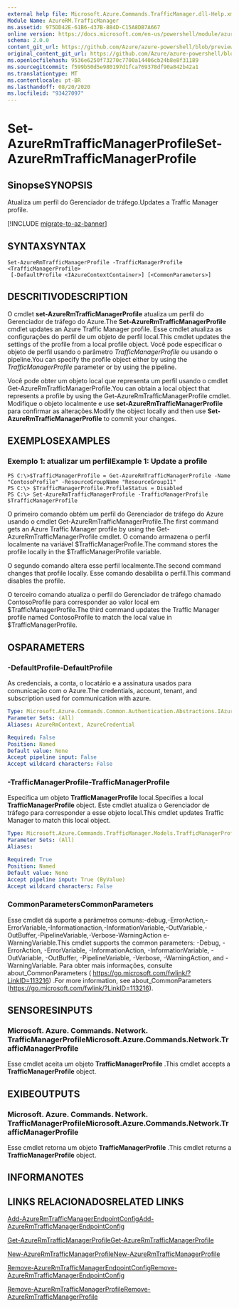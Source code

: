 ```yaml
---
external help file: Microsoft.Azure.Commands.TrafficManager.dll-Help.xml
Module Name: AzureRM.TrafficManager
ms.assetid: 975DD42E-61B6-437B-884D-C15A8DB7A667
online version: https://docs.microsoft.com/en-us/powershell/module/azurerm.trafficmanager/set-azurermtrafficmanagerprofile
schema: 2.0.0
content_git_url: https://github.com/Azure/azure-powershell/blob/preview/src/ResourceManager/TrafficManager/Commands.TrafficManager2/help/Set-AzureRmTrafficManagerProfile.md
original_content_git_url: https://github.com/Azure/azure-powershell/blob/preview/src/ResourceManager/TrafficManager/Commands.TrafficManager2/help/Set-AzureRmTrafficManagerProfile.md
ms.openlocfilehash: 9536e6250f73270c7700a14406cb24b8e8f31189
ms.sourcegitcommit: f599b50d5e980197d1fca769378df90a842b42a1
ms.translationtype: MT
ms.contentlocale: pt-BR
ms.lasthandoff: 08/20/2020
ms.locfileid: "93427097"
---
```

# <span data-ttu-id="6ec1e-101">Set-AzureRmTrafficManagerProfile</span><span class="sxs-lookup"><span data-stu-id="6ec1e-101">Set-AzureRmTrafficManagerProfile</span></span>

## <span data-ttu-id="6ec1e-102">Sinopse</span><span class="sxs-lookup"><span data-stu-id="6ec1e-102">SYNOPSIS</span></span>
<span data-ttu-id="6ec1e-103">Atualiza um perfil do Gerenciador de tráfego.</span><span class="sxs-lookup"><span data-stu-id="6ec1e-103">Updates a Traffic Manager profile.</span></span>

[!INCLUDE [migrate-to-az-banner](../../includes/migrate-to-az-banner.md)]

## <span data-ttu-id="6ec1e-104">SYNTAX</span><span class="sxs-lookup"><span data-stu-id="6ec1e-104">SYNTAX</span></span>

```
Set-AzureRmTrafficManagerProfile -TrafficManagerProfile <TrafficManagerProfile>
 [-DefaultProfile <IAzureContextContainer>] [<CommonParameters>]
```

## <span data-ttu-id="6ec1e-105">DESCRITIVO</span><span class="sxs-lookup"><span data-stu-id="6ec1e-105">DESCRIPTION</span></span>
<span data-ttu-id="6ec1e-106">O cmdlet **set-AzureRmTrafficManagerProfile** atualiza um perfil do Gerenciador de tráfego do Azure.</span><span class="sxs-lookup"><span data-stu-id="6ec1e-106">The **Set-AzureRmTrafficManagerProfile** cmdlet updates an Azure Traffic Manager profile.</span></span>
<span data-ttu-id="6ec1e-107">Esse cmdlet atualiza as configurações do perfil de um objeto de perfil local.</span><span class="sxs-lookup"><span data-stu-id="6ec1e-107">This cmdlet updates the settings of the profile from a local profile object.</span></span>
<span data-ttu-id="6ec1e-108">Você pode especificar o objeto de perfil usando o parâmetro *TrafficManagerProfile* ou usando o pipeline.</span><span class="sxs-lookup"><span data-stu-id="6ec1e-108">You can specify the profile object either by using the *TrafficManagerProfile* parameter or by using the pipeline.</span></span>

<span data-ttu-id="6ec1e-109">Você pode obter um objeto local que representa um perfil usando o cmdlet Get-AzureRmTrafficManagerProfile.</span><span class="sxs-lookup"><span data-stu-id="6ec1e-109">You can obtain a local object that represents a profile by using the Get-AzureRmTrafficManagerProfile cmdlet.</span></span>
<span data-ttu-id="6ec1e-110">Modifique o objeto localmente e use **set-AzureRmTrafficManagerProfile** para confirmar as alterações.</span><span class="sxs-lookup"><span data-stu-id="6ec1e-110">Modify the object locally and then use **Set-AzureRmTrafficManagerProfile** to commit your changes.</span></span>

## <span data-ttu-id="6ec1e-111">EXEMPLOS</span><span class="sxs-lookup"><span data-stu-id="6ec1e-111">EXAMPLES</span></span>

### <span data-ttu-id="6ec1e-112">Exemplo 1: atualizar um perfil</span><span class="sxs-lookup"><span data-stu-id="6ec1e-112">Example 1: Update a profile</span></span>
```
PS C:\>$TrafficManagerProfile = Get-AzureRmTrafficManagerProfile -Name "ContosoProfile" -ResourceGroupName "ResourceGroup11" 
PS C:\> $TrafficManagerProfile.ProfileStatus = Disabled
PS C:\> Set-AzureRmTrafficManagerProfile -TrafficManagerProfile $TrafficManagerProfile
```

<span data-ttu-id="6ec1e-113">O primeiro comando obtém um perfil do Gerenciador de tráfego do Azure usando o cmdlet Get-AzureRmTrafficManagerProfile.</span><span class="sxs-lookup"><span data-stu-id="6ec1e-113">The first command gets an Azure Traffic Manager profile by using the Get-AzureRmTrafficManagerProfile cmdlet.</span></span>
<span data-ttu-id="6ec1e-114">O comando armazena o perfil localmente na variável $TrafficManagerProfile.</span><span class="sxs-lookup"><span data-stu-id="6ec1e-114">The command stores the profile locally in the $TrafficManagerProfile variable.</span></span>

<span data-ttu-id="6ec1e-115">O segundo comando altera esse perfil localmente.</span><span class="sxs-lookup"><span data-stu-id="6ec1e-115">The second command changes that profile locally.</span></span>
<span data-ttu-id="6ec1e-116">Esse comando desabilita o perfil.</span><span class="sxs-lookup"><span data-stu-id="6ec1e-116">This command disables the profile.</span></span>

<span data-ttu-id="6ec1e-117">O terceiro comando atualiza o perfil do Gerenciador de tráfego chamado ContosoProfile para corresponder ao valor local em $TrafficManagerProfile.</span><span class="sxs-lookup"><span data-stu-id="6ec1e-117">The third command updates the Traffic Manager profile named ContosoProfile to match the local value in $TrafficManagerProfile.</span></span>

## <span data-ttu-id="6ec1e-118">OS</span><span class="sxs-lookup"><span data-stu-id="6ec1e-118">PARAMETERS</span></span>

### <span data-ttu-id="6ec1e-119">-DefaultProfile</span><span class="sxs-lookup"><span data-stu-id="6ec1e-119">-DefaultProfile</span></span>
<span data-ttu-id="6ec1e-120">As credenciais, a conta, o locatário e a assinatura usados para comunicação com o Azure.</span><span class="sxs-lookup"><span data-stu-id="6ec1e-120">The credentials, account, tenant, and subscription used for communication with azure.</span></span>

```yaml
Type: Microsoft.Azure.Commands.Common.Authentication.Abstractions.IAzureContextContainer
Parameter Sets: (All)
Aliases: AzureRmContext, AzureCredential

Required: False
Position: Named
Default value: None
Accept pipeline input: False
Accept wildcard characters: False
```

### <span data-ttu-id="6ec1e-121">-TrafficManagerProfile</span><span class="sxs-lookup"><span data-stu-id="6ec1e-121">-TrafficManagerProfile</span></span>
<span data-ttu-id="6ec1e-122">Especifica um objeto **TrafficManagerProfile** local.</span><span class="sxs-lookup"><span data-stu-id="6ec1e-122">Specifies a local **TrafficManagerProfile** object.</span></span>
<span data-ttu-id="6ec1e-123">Este cmdlet atualiza o Gerenciador de tráfego para corresponder a esse objeto local.</span><span class="sxs-lookup"><span data-stu-id="6ec1e-123">This cmdlet updates Traffic Manager to match this local object.</span></span>

```yaml
Type: Microsoft.Azure.Commands.TrafficManager.Models.TrafficManagerProfile
Parameter Sets: (All)
Aliases:

Required: True
Position: Named
Default value: None
Accept pipeline input: True (ByValue)
Accept wildcard characters: False
```

### <span data-ttu-id="6ec1e-124">CommonParameters</span><span class="sxs-lookup"><span data-stu-id="6ec1e-124">CommonParameters</span></span>
<span data-ttu-id="6ec1e-125">Esse cmdlet dá suporte a parâmetros comuns:-debug,-ErrorAction,-ErrorVariable,-Informationaction,-InformationVariable,-OutVariable,-OutBuffer,-PipelineVariable,-Verbose-WarningAction e-WarningVariable.</span><span class="sxs-lookup"><span data-stu-id="6ec1e-125">This cmdlet supports the common parameters: -Debug, -ErrorAction, -ErrorVariable, -InformationAction, -InformationVariable, -OutVariable, -OutBuffer, -PipelineVariable, -Verbose, -WarningAction, and -WarningVariable.</span></span> <span data-ttu-id="6ec1e-126">Para obter mais informações, consulte about_CommonParameters ( https://go.microsoft.com/fwlink/?LinkID=113216) .</span><span class="sxs-lookup"><span data-stu-id="6ec1e-126">For more information, see about_CommonParameters (https://go.microsoft.com/fwlink/?LinkID=113216).</span></span>

## <span data-ttu-id="6ec1e-127">SENSORES</span><span class="sxs-lookup"><span data-stu-id="6ec1e-127">INPUTS</span></span>

### <span data-ttu-id="6ec1e-128">Microsoft. Azure. Commands. Network. TrafficManagerProfile</span><span class="sxs-lookup"><span data-stu-id="6ec1e-128">Microsoft.Azure.Commands.Network.TrafficManagerProfile</span></span>
<span data-ttu-id="6ec1e-129">Esse cmdlet aceita um objeto **TrafficManagerProfile** .</span><span class="sxs-lookup"><span data-stu-id="6ec1e-129">This cmdlet accepts a **TrafficManagerProfile** object.</span></span>

## <span data-ttu-id="6ec1e-130">EXIBE</span><span class="sxs-lookup"><span data-stu-id="6ec1e-130">OUTPUTS</span></span>

### <span data-ttu-id="6ec1e-131">Microsoft. Azure. Commands. Network. TrafficManagerProfile</span><span class="sxs-lookup"><span data-stu-id="6ec1e-131">Microsoft.Azure.Commands.Network.TrafficManagerProfile</span></span>
<span data-ttu-id="6ec1e-132">Esse cmdlet retorna um objeto **TrafficManagerProfile** .</span><span class="sxs-lookup"><span data-stu-id="6ec1e-132">This cmdlet returns a **TrafficManagerProfile** object.</span></span>

## <span data-ttu-id="6ec1e-133">INFORMA</span><span class="sxs-lookup"><span data-stu-id="6ec1e-133">NOTES</span></span>

## <span data-ttu-id="6ec1e-134">LINKS RELACIONADOS</span><span class="sxs-lookup"><span data-stu-id="6ec1e-134">RELATED LINKS</span></span>

[<span data-ttu-id="6ec1e-135">Add-AzureRmTrafficManagerEndpointConfig</span><span class="sxs-lookup"><span data-stu-id="6ec1e-135">Add-AzureRmTrafficManagerEndpointConfig</span></span>](./Add-AzureRmTrafficManagerEndpointConfig.md)

[<span data-ttu-id="6ec1e-136">Get-AzureRmTrafficManagerProfile</span><span class="sxs-lookup"><span data-stu-id="6ec1e-136">Get-AzureRmTrafficManagerProfile</span></span>](./Get-AzureRmTrafficManagerProfile.md)

[<span data-ttu-id="6ec1e-137">New-AzureRmTrafficManagerProfile</span><span class="sxs-lookup"><span data-stu-id="6ec1e-137">New-AzureRmTrafficManagerProfile</span></span>](./New-AzureRmTrafficManagerProfile.md)

[<span data-ttu-id="6ec1e-138">Remove-AzureRmTrafficManagerEndpointConfig</span><span class="sxs-lookup"><span data-stu-id="6ec1e-138">Remove-AzureRmTrafficManagerEndpointConfig</span></span>](./Remove-AzureRmTrafficManagerEndpointConfig.md)

[<span data-ttu-id="6ec1e-139">Remove-AzureRmTrafficManagerProfile</span><span class="sxs-lookup"><span data-stu-id="6ec1e-139">Remove-AzureRmTrafficManagerProfile</span></span>](./Remove-AzureRmTrafficManagerProfile.md)



